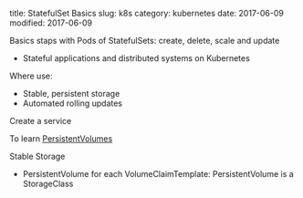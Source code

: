title: StatefulSet Basics
slug: k8s
category: kubernetes
date: 2017-06-09
modified: 2017-06-09

Basics staps with Pods of StatefulSets: create, delete, scale and update

- Stateful applications and distributed systems on Kubernetes

Where use:
- Stable, persistent storage
- Automated rolling updates


Create a service

To learn
[PersistentVolumes](https://kubernetes.io/docs/concepts/storage/persistent-volumes/)

[](https://kubernetes.io/docs/concepts/workloads/controllers/statefulset/)


Stable Storage

- PersistentVolume for each VolumeClaimTemplate: PersistentVolume is a StorageClass